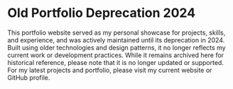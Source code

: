 # Old Portfolio Deprecation 2024

This portfolio website served as my personal showcase for projects, skills, and experience, and was actively maintained until its deprecation in 2024. Built using older technologies and design patterns, it no longer reflects my current work or development practices. While it remains archived here for historical reference, please note that it is no longer updated or supported. For my latest projects and portfolio, please visit my current website or GitHub profile.